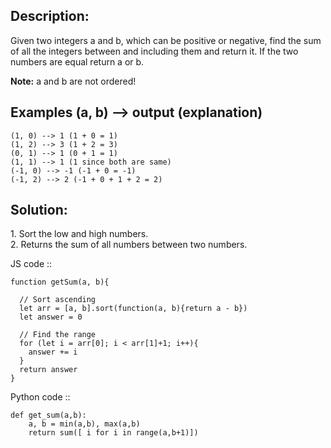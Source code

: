 ## Description:

Given two integers a and b, which can be positive or negative, find the sum of all the integers between and including them and return it. If the two numbers are equal return a or b.

**Note:** a and b are not ordered!

## Examples (a, b) --> output (explanation)

```
(1, 0) --> 1 (1 + 0 = 1)
(1, 2) --> 3 (1 + 2 = 3)
(0, 1) --> 1 (0 + 1 = 1)
(1, 1) --> 1 (1 since both are same)
(-1, 0) --> -1 (-1 + 0 = -1)
(-1, 2) --> 2 (-1 + 0 + 1 + 2 = 2)
```

## Solution:

1\. Sort the low and high numbers.  
2. Returns the sum of all numbers between two numbers.

JS code ::

```
function getSum(a, b){

  // Sort ascending
  let arr = [a, b].sort(function(a, b){return a - b}) 
  let answer = 0
  
  // Find the range
  for (let i = arr[0]; i < arr[1]+1; i++){ 
    answer += i
  }
  return answer
}
```

Python code ::

```
def get_sum(a,b):
    a, b = min(a,b), max(a,b)
    return sum([ i for i in range(a,b+1)])
```